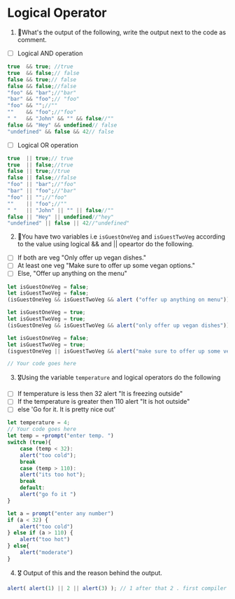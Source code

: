 # Logical Operator

1. 🥇What's the output of the following, write the output next to the code as comment.

* [ ] Logical AND operation

```js
true  && true; //true
true  && false;// false
false && true;// false
false && false;//false
"foo" && "bar";//"bar"
"bar" && "foo";// "foo"
"foo" && "";//""
""    && "foo";//"foo"
" "   && "John" && "" && false//""
false && "Hey" && undefined// false
"undefined" && false && 42// false
```

* [ ] Logical OR operation
```js
true  || true;// true
true  || false;//true
false || true;//true
false || false;//false
"foo" || "bar";//"foo"
"bar" || "foo";//"bar"
"foo" || "";//"foo"
""    || "foo";//""
" "   || "John" || "" || false//""
false || "Hey" || undefined//"hey"
"undefined" || false || 42//"undefined"
```

2. 🥈You have two variables i.e `isGuestOneVeg` and  `isGuestTwoVeg` according to the value using logical && and || opeartor do the following.

* [ ] If both are veg "Only offer up vegan dishes."
* [ ] At least one veg  "Make sure to offer up some vegan options."
* [ ] Else, "Offer up anything on the menu"
```js
let isGuestOneVeg = false;
let isGuestTwoVeg = false;
(isGuestOneVeg && isGuestTwoVeg && alert ("offer up anything on menu"))

let isGuestOneVeg = true;
let isGuestTwoVeg = true;
(isGuestOneVeg && isGuestTwoVeg && alert("only offer up vegan dishes"))

let isGuestOneVeg = false;
let isGuestTwoVeg = true;
(isguestOneVeg || isGuestTwoVeg && alert("make sure to offer up some vegan options."))

// Your code goes here
```


3. 🎖Using the variable `temperature` and logical operators do the following
* [ ] If temperature is less then 32 alert "It is freezing outside"
* [ ] If the temperature is greater then 110 alert "It is hot outside"
* [ ] else 'Go for it. It is pretty nice out'
```js
let temperature = 4;
// Your code goes here
let temp = +prompt("enter temp. ")
switch (true){
	case (temp < 32):
	alert("too cold");
	break
	case (temp > 110):
	alert("its too hot");
	break
	default:
	alert("go fo it ")
}

let a = prompt("enter any number")
if (a < 32) {
	alert("too cold")
} else if (a > 110) {
	alert("too hot")
} else{
	alert("moderate")
}

```

4. 🎖 Output of this and the reason behind the output.
```js
alert( alert(1) || 2 || alert(3) ); // 1 after that 2 . first compiler will compare "alert(1) and 2", out of which both are true value and OR operator will give first truthy value so compiler will give first value i.e "alert(1)". After that compiler will compare "2 || alert(3), and both the truthy values so compiler will give first truthy value"
```